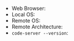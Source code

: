 <!--
Please file all questions and support requests at https://www.reddit.com/r/codeserver/
The issue tracker is only for bugs.

Please see https://github.com/cdr/code-server/blob/master/doc/FAQ.md#how-do-i-debug-issues-with-code-server
and include any logging information relevant to the issue.

Please search for existing issues before filing.

Please ensure you cannot reproduce on VS Code before filing.

Please fill in the issue template or we will close your issue!
-->

- Web Browser:
- Local OS:
- Remote OS:
- Remote Architecture:
- `code-server --version`:
